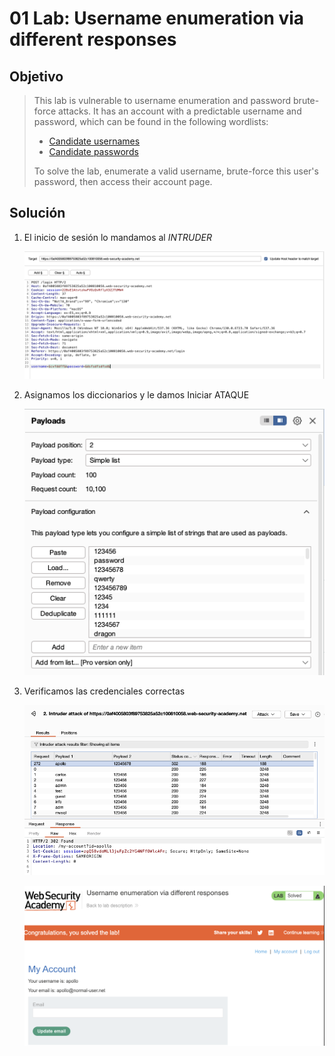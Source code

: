 # 01 Lab: Username enumeration via different responses

## Objetivo

> This lab is vulnerable to username enumeration and password brute-force attacks. It has an account with a predictable username and password, which can be found in the following wordlists:
> 
> - [Candidate usernames](https://portswigger.net/web-security/authentication/auth-lab-usernames)
> - [Candidate passwords](https://portswigger.net/web-security/authentication/auth-lab-passwords)
> 
> To solve the lab, enumerate a valid username, brute-force this user's password, then access their account page.
> 

## Solución

1. El inicio de sesión lo mandamos al *INTRUDER*
    
    ![image.png](01%20Lab%20Username%20enumeration%20via%20different%20response%2013afab5460ec8025944beb9d1281cd7b/image.png)
    
2. Asignamos los diccionarios y le damos Iniciar ATAQUE
    
    ![image.png](01%20Lab%20Username%20enumeration%20via%20different%20response%2013afab5460ec8025944beb9d1281cd7b/image%201.png)
    
3. Verificamos las credenciales correctas
    
    ![image.png](01%20Lab%20Username%20enumeration%20via%20different%20response%2013afab5460ec8025944beb9d1281cd7b/image%202.png)
    
    ![image.png](01%20Lab%20Username%20enumeration%20via%20different%20response%2013afab5460ec8025944beb9d1281cd7b/image%203.png)